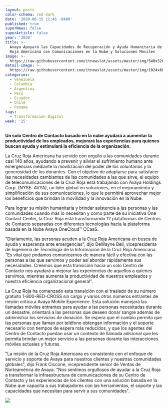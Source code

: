 ```yaml
---
layout: posts
color-schema: red-dark
date: '2020-06-15 11:46 -0400'
published: true
superNews: false
superArticle: false
year: '2020'
title: >-
  Avaya Apoyará las Capacidades de Recuperación y Ayuda Humanitaria de la Cruz
  Roja Americana con Comunicaciones en la Nube y Soluciones Móviles 
image: >-
  https://raw.githubusercontent.com/itnewslat/assets/master/img/540x320/Cruz-Roja-p.jpg
detail-image: >-
  https://raw.githubusercontent.com/itnewslat/assets/master/img/1024x680/Cruz-Roja-g.jpg
categories:
  - Venezuela
  - Colombia
  - Argentina
  - Perú
  - Ecuador
  - Chile
  - Panama
tags:
  - Transformación Digital
week: '25'
---
```

**Un solo Centro de Contacto basado en la nube ayudará a aumentar la productividad de los empleados, mejorará las experiencias para quienes buscan ayuda y estimulará la eficiencia de la organización.**

La Cruz Roja Americana ha servido con orgullo a las comunidades durante casi 140 años, ayudando a prevenir y aliviar el sufrimiento humano ante emergencias mediante la movilización del poder de los voluntarios y la generosidad de los donantes. Con el objetivo de adaptarse para satisfacer las necesidades cambiantes de las comunidades a las que sirve, el equipo de telecomunicaciones de la Cruz Roja está trabajando con Avaya Holdings Corp. (NYSE: AVYA), un líder global en soluciones, en el mejoramiento y simplificación de sus comunicaciones, lo que le permitirá aprovechar mejor los beneficios que brindan la movilidad y la innovación en la Nube.

Para lograr su misión humanitaria y brindar asistencia a las personas y las comunidades cuando más lo necesitan y como parte de su iniciativa One Contact Center, la Cruz Roja está transformando 12 plataformas de Centros de Contacto separadas con diferentes tecnologías hacia la plataforma basada en la Nube Avaya OneCloud™ CCaaS.

"Diariamente, las personas acuden a la Cruz Roja Americana en busca de ayuda y esperanza ante emergencias", dijo DeWayne Bell, vicepresidenta de Ingeniería de Tecnología de la Información de la Cruz Roja Americana. “Es vital que podamos comunicarnos de manera fácil y efectiva con las personas a las que servimos y poder así abordar rápidamente sus necesidades. Creemos que esta transición hacia un solo Centro de Contacto nos ayudará a mejorar las experiencias de aquellos a quienes servimos, mientras aumenta la productividad de nuestros empleados y nuestra eficiencia organizacional general”.

La Cruz Roja ha comenzado esta transición con el traslado de su número gratuito 1-800-RED-CROSS sin cargo y varios otros números entrantes de misión crítica a Avaya Mobile Experience. Esta solución manejará las llamadas móviles entrantes para ayudar a las personas necesitadas durante un desastre, orientará a las personas que deseen donar sangre además de administrar los servicios de donación. Se espera que el cambio permita que las personas que llaman por teléfono obtengan información y el soporte necesario con tiempos de espera más reducidos, y que los agentes del Centro de Contacto puedan usar un contexto de llamada adicional que les permita brindar un mejor servicio a las personas durante las interacciones móviles actuales y futuras.

"La misión de la Cruz Roja Americana es consistente con el enfoque de servicio y soporte de Avaya para nuestros clientes y nuestras comunidades globales", dijo Frank Ciccone, vicepresidente senior de Ventas de Norteamérica de Avaya. "Nos sentimos orgullosos de ayudar a la Cruz Roja a transformar la infraestructura de comunicaciones de su Centro de Contacto y las experiencias de los clientes con una solución basada en la Nube que capacita a sus trabajadores con las herramientas, el soporte y las capacidades que necesitan para servir a sus comunidades".


<img src="https://tracker.metricool.com/c3po.jpg?hash=56f88a41e39ab42c063cc51676587a04"/>
